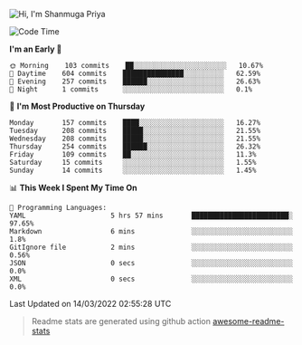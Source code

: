 ![Hi, I'm Shanmuga Priya](https://user-images.githubusercontent.com/11372997/129910864-2785432b-adea-4e52-92eb-f9290c766e28.gif)

<!--START_SECTION:waka-->
![Code Time](http://img.shields.io/badge/Code%20Time-782%20hrs%205%20mins-blue)

**I'm an Early 🐤** 

```text
🌞 Morning    103 commits    ██░░░░░░░░░░░░░░░░░░░░░░░   10.67% 
🌆 Daytime    604 commits    ███████████████░░░░░░░░░░   62.59% 
🌃 Evening    257 commits    ██████░░░░░░░░░░░░░░░░░░░   26.63% 
🌙 Night      1 commits      ░░░░░░░░░░░░░░░░░░░░░░░░░   0.1%

```
📅 **I'm Most Productive on Thursday** 

```text
Monday       157 commits    ████░░░░░░░░░░░░░░░░░░░░░   16.27% 
Tuesday      208 commits    █████░░░░░░░░░░░░░░░░░░░░   21.55% 
Wednesday    208 commits    █████░░░░░░░░░░░░░░░░░░░░   21.55% 
Thursday     254 commits    ██████░░░░░░░░░░░░░░░░░░░   26.32% 
Friday       109 commits    ██░░░░░░░░░░░░░░░░░░░░░░░   11.3% 
Saturday     15 commits     ░░░░░░░░░░░░░░░░░░░░░░░░░   1.55% 
Sunday       14 commits     ░░░░░░░░░░░░░░░░░░░░░░░░░   1.45%

```


📊 **This Week I Spent My Time On** 

```text
💬 Programming Languages: 
YAML                     5 hrs 57 mins       ████████████████████████░   97.65% 
Markdown                 6 mins              ░░░░░░░░░░░░░░░░░░░░░░░░░   1.8% 
GitIgnore file           2 mins              ░░░░░░░░░░░░░░░░░░░░░░░░░   0.56% 
JSON                     0 secs              ░░░░░░░░░░░░░░░░░░░░░░░░░   0.0% 
XML                      0 secs              ░░░░░░░░░░░░░░░░░░░░░░░░░   0.0%

```


 Last Updated on 14/03/2022 02:55:28 UTC
<!--END_SECTION:waka-->
> Readme stats are generated using github action [awesome-readme-stats](https://github.com/anmol098/waka-readme-stats)
<!--
**Shanmugapriya03/Shanmugapriya03** is a ✨ _special_ ✨ repository because its `README.md` (this file) appears on your GitHub profile.

Here are some ideas to get you started:

- 🔭 I’m currently working on ...
- 🌱 I’m currently learning ...
- 👯 I’m looking to collaborate on ...
- 🤔 I’m looking for help with ...
- 💬 Ask me about ...
- 📫 How to reach me: ...
- 😄 Pronouns: ...
- ⚡ Fun fact: ...
-->
